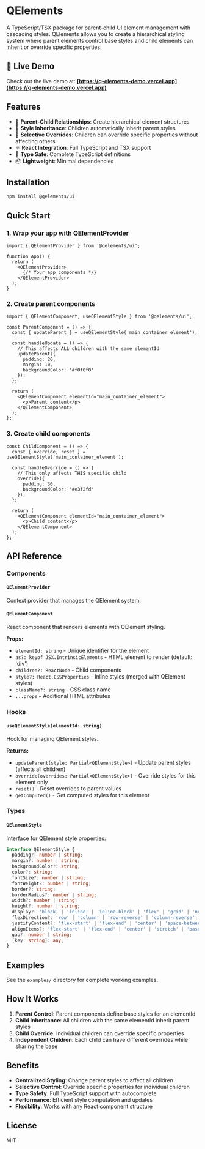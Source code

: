 # QElements

A TypeScript/TSX package for parent-child UI element management with cascading styles. QElements allows you to create a hierarchical styling system where parent elements control base styles and child elements can inherit or override specific properties.

## 🚀 Live Demo

Check out the live demo at: **[https://q-elements-demo.vercel.app](https://q-elements-demo.vercel.app)**

## Features

- 🎯 **Parent-Child Relationships**: Create hierarchical element structures
- 🎨 **Style Inheritance**: Children automatically inherit parent styles
- 🔧 **Selective Overrides**: Children can override specific properties without affecting others
- ⚛️ **React Integration**: Full TypeScript and TSX support
- 🚀 **Type Safe**: Complete TypeScript definitions
- 📦 **Lightweight**: Minimal dependencies

## Installation

```bash
npm install @qelements/ui
```

## Quick Start

### 1. Wrap your app with QElementProvider

```tsx
import { QElementProvider } from '@qelements/ui';

function App() {
  return (
    <QElementProvider>
      {/* Your app components */}
    </QElementProvider>
  );
}
```

### 2. Create parent components

```tsx
import { QElementComponent, useQElementStyle } from '@qelements/ui';

const ParentComponent = () => {
  const { updateParent } = useQElementStyle('main_container_element');

  const handleUpdate = () => {
    // This affects ALL children with the same elementId
    updateParent({
      padding: 20,
      margin: 10,
      backgroundColor: '#f0f0f0'
    });
  };

  return (
    <QElementComponent elementId="main_container_element">
      <p>Parent content</p>
    </QElementComponent>
  );
};
```

### 3. Create child components

```tsx
const ChildComponent = () => {
  const { override, reset } = useQElementStyle('main_container_element');

  const handleOverride = () => {
    // This only affects THIS specific child
    override({
      padding: 30,
      backgroundColor: '#e3f2fd'
    });
  };

  return (
    <QElementComponent elementId="main_container_element">
      <p>Child content</p>
    </QElementComponent>
  );
};
```

## API Reference

### Components

#### `QElementProvider`
Context provider that manages the QElement system.

#### `QElementComponent`
React component that renders elements with QElement styling.

**Props:**
- `elementId: string` - Unique identifier for the element
- `as?: keyof JSX.IntrinsicElements` - HTML element to render (default: 'div')
- `children?: ReactNode` - Child components
- `style?: React.CSSProperties` - Inline styles (merged with QElement styles)
- `className?: string` - CSS class name
- `...props` - Additional HTML attributes

### Hooks

#### `useQElementStyle(elementId: string)`
Hook for managing QElement styles.

**Returns:**
- `updateParent(style: Partial<QElementStyle>)` - Update parent styles (affects all children)
- `override(overrides: Partial<QElementStyle>)` - Override styles for this element only
- `reset()` - Reset overrides to parent values
- `getComputed()` - Get computed styles for this element

### Types

#### `QElementStyle`
Interface for QElement style properties:

```typescript
interface QElementStyle {
  padding?: number | string;
  margin?: number | string;
  backgroundColor?: string;
  color?: string;
  fontSize?: number | string;
  fontWeight?: number | string;
  border?: string;
  borderRadius?: number | string;
  width?: number | string;
  height?: number | string;
  display?: 'block' | 'inline' | 'inline-block' | 'flex' | 'grid' | 'none';
  flexDirection?: 'row' | 'column' | 'row-reverse' | 'column-reverse';
  justifyContent?: 'flex-start' | 'flex-end' | 'center' | 'space-between' | 'space-around' | 'space-evenly';
  alignItems?: 'flex-start' | 'flex-end' | 'center' | 'stretch' | 'baseline';
  gap?: number | string;
  [key: string]: any;
}
```

## Examples

See the `examples/` directory for complete working examples.

## How It Works

1. **Parent Control**: Parent components define base styles for an elementId
2. **Child Inheritance**: All children with the same elementId inherit parent styles
3. **Child Override**: Individual children can override specific properties
4. **Independent Children**: Each child can have different overrides while sharing the base

## Benefits

- **Centralized Styling**: Change parent styles to affect all children
- **Selective Control**: Override specific properties for individual children
- **Type Safety**: Full TypeScript support with autocomplete
- **Performance**: Efficient style computation and updates
- **Flexibility**: Works with any React component structure

## License

MIT
